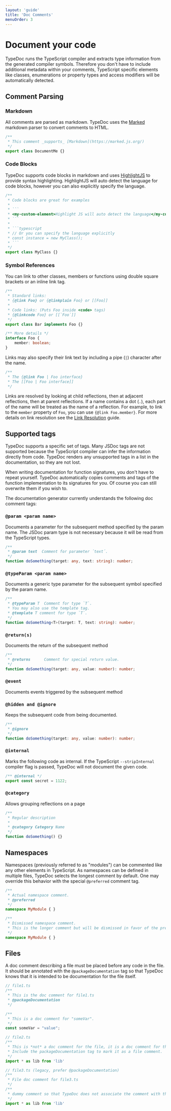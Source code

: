 ```yaml
---
layout: 'guide'
title: 'Doc Comments'
menuOrder: 3
---
```


# Document your code

TypeDoc runs the TypeScript compiler and extracts type information from the generated compiler symbols.
Therefore you don't have to include additional metadata within your comments, TypeScript specific elements
like classes, enumerations or property types and access modifiers will be automatically detected.

## Comment Parsing

### Markdown

All comments are parsed as markdown. TypeDoc uses the [Marked](<https://github.com/chjj/marked>) markdown parser
to convert comments to HTML.

```typescript
/**
 * This comment _supports_ [Markdown](https://marked.js.org/)
 */
export class DocumentMe {}
```

### Code Blocks

TypeDoc supports code blocks in markdown and uses [HighlightJS](<https://github.com/isagalaev/highlight.js>)
to provide syntax highlighting. HighlightJS will auto detect the language for code blocks, however
you can also explicitly specify the language.

```typescript
/**
 * Code blocks are great for examples
 *
 * ```
 * <my-custom-element>Highlight JS will auto detect the language</my-custom-element>
 * ```
 *
 * ```typescript
 * // Or you can specify the language explicitly
 * const instance = new MyClass();
 * ```
 */
export class MyClass {}
```

### Symbol References

You can link to other classes, members or functions using double square brackets or an inline link tag.

```typescript
/**
 * Standard links:
 * {@link Foo} or {@linkplain Foo} or [[Foo]]
 *
 * Code links: (Puts Foo inside <code> tags)
 * {@linkcode Foo} or [[`Foo`]]
 */
export class Bar implements Foo {}

/** More details */
interface Foo {
    member: boolean;
}
```

Links may also specify their link text by including a pipe (`|`) character after the name.

```typescript
/**
 * The {@link Foo | Foo interface}
 * The [[Foo | Foo interface]]
 */
```

Links are resolved by looking at child reflections, then at adjacent reflections, then at parent reflections.
If a name contains a dot (`.`), each part of the name will be treated as the name of a reflection.
For example, to link to the `member` property of `Foo`, you can use `{@link Foo.member}`. For more details
on link resolution see the [Link Resolution](https://typedoc.org/guides/link-resolution/) guide.

## Supported tags

TypeDoc supports a specific set of tags. Many JSDoc tags are not supported because the TypeScript
compiler can infer the information directly from code. TypeDoc renders any unsupported tags in a
list in the documentation, so they are not lost.

When writing documentation for function signatures, you don't have to repeat yourself. TypeDoc automatically
copies comments and tags of the function implementation to its signatures for you. Of course you can still
overwrite them if you wish to.

The documentation generator currently understands the following doc comment tags:

### ```@param <param name>```
Documents a parameter for the subsequent method specified by the param name. The JSDoc param type
is not necessary because it will be read from the TypeScript types.

```typescript
/**
 * @param text  Comment for parameter ´text´.
 */
function doSomething(target: any, text: string): number;
```

### ```@typeParam <param name>```
Documents a generic type parameter for the subsequent symbol specified by the param name.

```typescript
/**
 * @typeParam T  Comment for type `T`.
 * You may also use the template tag.
 * @template T comment for type `T`.
 */
function doSomething<T>(target: T, text: string): number;
```

### ```@return(s)```
Documents the return of the subsequent method

```ts
/**
 * @returns      Comment for special return value.
 */
function doSomething(target: any, value: number): number;
```

### ```@event```
Documents events triggered by the subsequent method

### ```@hidden and @ignore```
Keeps the subsequent code from being documented.

```ts
/**
 * @ignore
 */
function doSomething(target: any, value: number): number;
```

### ```@internal```
Marks the following code as internal.
If the TypeScript `--stripInternal` compiler flag is passed, TypeDoc will not document the given code.

```typescript
/** @internal */
export const secret = 1122;
```

### ```@category```
Allows grouping reflections on a page

```ts
/**
 * Regular description
 *
 * @category Category Name
 */
function doSomething() {}
```

## Namespaces

Namespaces (previously referred to as "modules") can be commented like any other elements in TypeScript. As namespaces can be defined in multiple
files, TypeDoc selects the longest comment by default. One may override this behavior with the special
`@preferred` comment tag.

```typescript
/**
 * Actual namespace comment.
 * @preferred
 */
namespace MyModule { }
```

```typescript
/**
 * Dismissed namespace comment.
 * This is the longer comment but will be dismissed in favor of the preferred comment.
 */
namespace MyModule { }
```


## Files

A doc comment describing a file must be placed before any code in the file.
It should be annotated with the `@packageDocumentation` tag so that TypeDoc knows that it is intended to be documentation for the file itself.

```typescript
// file1.ts
/**
 * This is the doc comment for file1.ts
 * @packageDocumentation
 */

/**
 * This is a doc comment for "someVar".
 */
const someVar = "value";

// file2.ts
/**
 * This is *not* a doc comment for the file, it is a doc comment for the import.
 * Include the packageDocumentation tag to mark it as a file comment.
 */
import * as lib from 'lib'

// file3.ts (legacy, prefer @packageDocumentation)
/**
 * File doc comment for file3.ts
 */
/**
 * dummy comment so that TypeDoc does not associate the comment with the import
 */
import * as lib from 'lib'
```
